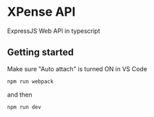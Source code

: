 
# XPense API

ExpressJS Web API in typescript

## Getting started

Make sure "Auto attach" is turned ON in VS Code

```sh
npm run webpack
```

and then

```sh
npm run dev
```

